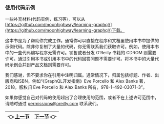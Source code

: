 ### 使用代码示例
一些补充材料(代码实例，练习等)，可以从[https://github.com/moonhighway/learning-graphql/](https://github.com/moonhighway/learning-graphql/)下载。  
  
这本书是为了帮助你完成工作。通常你可以直接在程序和文档里使用本书中提供的示例代码。除非你复制了大量的代码，你无需联系我们获取许可。例如，使用本书中的一些代码编写程序无需许可。销售或者分发 O’Reilly 书籍的 CDROM 则需要许可。通过引用本书或引用本书中的代码回答问题不需要许可。将本书中的大量代码示例合并到产品文档则需要许可。  
  
我们感谢，但不要求你在引用中注明归属。通常情况下，归属包括标题、作者、出版商和ISBN。例如“《GraphQL开发指南》Eve Porcello 和 Alex Banks 著，2018，版权归 Eve Porcello 和 Alex Banks 所有，978-1-492-03071-3”。  
  
如果你感觉自己对代码的使用超出了合理使用的范围，或者不在上述许可范围中，请随时通过 permissions@oreilly.com 联系我们。  

| :point_left: [上一节](/Preface_02.md) | [下一节](/Preface_04.md) :point_right: |
| - | - |
